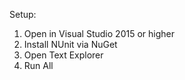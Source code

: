 Setup:

1. Open in Visual Studio 2015 or higher
1. Install NUnit via NuGet
1. Open Text Explorer
1. Run All

